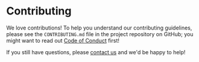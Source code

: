 # Contributing

We love contributions! To help you understand our contributing guidelines, please see the `CONTRIBUTING.md` file in the
project repository on GitHub; you might want to read out
[Code of Conduct][code-of-conduct] first!

If you still have questions, please [contact us][email] and we'd be happy to help!

[code-of-conduct]: ./CODE_OF_CONDUCT.md
[email]: mailto:gov.uk-data-labs@digital.cabinet-office.gov.uk
